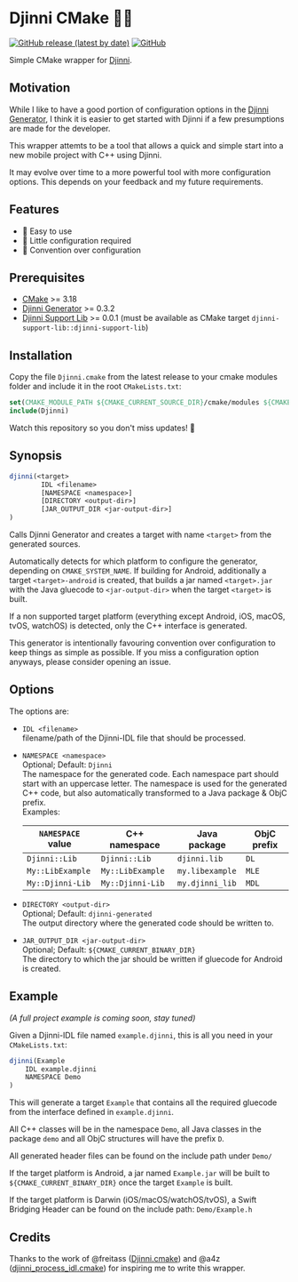 # Djinni CMake 🧞‍♂️

[![GitHub release (latest by date)](https://img.shields.io/github/v/release/jothepro/djinni-cmake)](https://github.com/jothepro/djinni-cmake/releases/latest)
[![GitHub](https://img.shields.io/github/license/jothepro/djinni-cmake)](https://github.com/jothepro/djinni-cmake/blob/main/LICENSE)

Simple CMake wrapper for [Djinni](https://djinni.xlcpp.dev/).

## Motivation

While I like to have a good portion of configuration options in the [Djinni Generator](https://github.com/cross-language-cpp/djinni-generator), 
I think it is easier to get started with Djinni if a few presumptions are made for the developer.

This wrapper attemts to be a tool that allows a quick and simple start into a new mobile project with C++ using Djinni.

It may evolve over time to a more powerful tool with more configuration options. This depends on your feedback and my future requirements.

## Features

- 🎯 Easy to use
- 🧶 Little configuration required
- 🧩 Convention over configuration

## Prerequisites

- [CMake](https://cmake.org/) >= 3.18
- [Djinni Generator](https://github.com/cross-language-cpp/djinni-generator) >= 0.3.2
- [Djinni Support Lib](https://github.com/cross-language-cpp/djinni-support-lib) >= 0.0.1 (must be available as CMake target `djinni-support-lib::djinni-support-lib`)

## Installation

Copy the file `Djinni.cmake` from the latest release to your cmake modules folder and include it in the root `CMakeLists.txt`:

```cmake
set(CMAKE_MODULE_PATH ${CMAKE_CURRENT_SOURCE_DIR}/cmake/modules ${CMAKE_MODULE_PATH})
include(Djinni)
```

Watch this repository so you don't miss updates! 🔔

## Synopsis

```cmake
djinni(<target> 
        IDL <filename>
        [NAMESPACE <namespace>]
        [DIRECTORY <output-dir>]
        [JAR_OUTPUT_DIR <jar-output-dir>]
)
```

Calls Djinni Generator and creates a target with name `<target>` from the generated sources.

Automatically detects for which platform to configure the generator, depending on `CMAKE_SYSTEM_NAME`.
If building for Android, additionally a target `<target>-android` is created, that builds a jar named `<target>.jar` with the Java gluecode to `<jar-output-dir>` 
when the target `<target>` is built.

If a non supported target platform (everything except Android, iOS, macOS, tvOS, watchOS) is detected, only the C++ interface is generated.

This generator is intentionally favouring convention over configuration to keep things as simple as possible.
If you miss a configuration option anyways, please consider opening an issue.

## Options

The options are:

- `IDL <filename>`<br>
  filename/path of the Djinni-IDL file that should be processed.
- `NAMESPACE <namespace>`<br>
  Optional; Default: `Djinni`<br>
  The namespace for the generated code. Each namespace part should start with an uppercase letter.
  The namespace is used for the generated C++ code, but also automatically transformed to a Java package & ObjC prefix.<br>
  Examples:
  
  | `NAMESPACE` value | C++ namespace          | Java package           | ObjC prefix |
  | ----------------- | ---------------------- | ---------------------- | ------------|
  | `Djinni::Lib`     | `Djinni::Lib`          | `djinni.lib`           | `DL`        |
  | `My::LibExample`| `My::LibExample`         | `my.libexample`        | `MLE`       |
  | `My::Djinni-Lib`  | `My::Djinni-Lib`       | `my.djinni_lib`        | `MDL`       |
- `DIRECTORY <output-dir>`<br>
  Optional; Default: `djinni-generated`<br>
  The output directory where the generated code should be written to.
- `JAR_OUTPUT_DIR <jar-output-dir>`<br>
  Optional; Default: `${CMAKE_CURRENT_BINARY_DIR}`<br>
  The directory to which the jar should be written if gluecode for Android is created.

## Example

*(A full project example is coming soon, stay tuned)*

Given a Djinni-IDL file named `example.djinni`, this is all you need in your `CMakeLists.txt`:

```cmake
djinni(Example
    IDL example.djinni
    NAMESPACE Demo
)
```

This will generate a target `Example` that contains all the required gluecode from the interface defined in `example.djinni`.

All C++ classes will be in the namespace `Demo`, all Java classes in the package `demo` and all ObjC structures will have the prefix `D`.

All generated header files can be found on the include path under `Demo/`

If the target platform is Android, a jar named `Example.jar` will be built to `${CMAKE_CURRENT_BINARY_DIR}` once the target `Example` is built.

If the target platform is Darwin (iOS/macOS/watchOS/tvOS), a Swift Bridging Header can be found on the include path: `Demo/Example.h`

## Credits

Thanks to the work of @freitass ([Djinni.cmake](https://github.com/cross-language-cpp/djinni-support-lib/blob/main/test-suite/Djinni.cmake)) and @a4z ([djinni_process_idl.cmake](https://github.com/cross-language-cpp/djinni-example-cc/blob/main/cmake/djinni_process_idl.cmake))
for inspiring me to write this wrapper.
